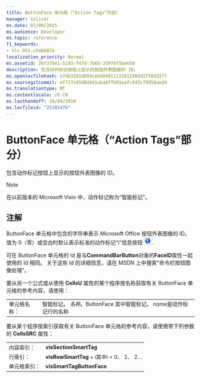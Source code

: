 ```yaml
---
title: ButtonFace 单元格（“Action Tags”内容）
manager: soliver
ms.date: 03/09/2015
ms.audience: Developer
ms.topic: reference
f1_keywords:
- Vis_DSS.chm60026
localization_priority: Normal
ms.assetid: 26f370e1-5193-f47d-7b60-3597975be650
description: 包含动作标记按钮上显示的按钮外表图像的 ID。
ms.openlocfilehash: e74b3281d894cebd8491112181198d427f0d337f
ms.sourcegitcommit: ef717c65d8dd41ababffb01eafc443c79950aed4
ms.translationtype: MT
ms.contentlocale: zh-CN
ms.lasthandoff: 10/04/2018
ms.locfileid: "25385478"
---
```

# <a name="buttonface-cell-action-tags-section"></a>ButtonFace 单元格（“Action Tags”部分）

包含动作标记按钮上显示的按钮外表图像的 ID。 
  
> [!NOTE]
> 在以前版本的 Microsoft Visio 中，动作标记称为“智能标记”。 
  
## <a name="remarks"></a>注解

ButtonFace 单元格中包含的字符串表示 Microsoft Office 按钮外表图像的 ID。值为 0（零）或空白时默认表示标准的动作标记“i”信息按钮 ![标准的动作标记"i"info 按钮](media/InfoPS_ZA10180114.gif).
  
可在 ButtonFace 单元格的 Id 是与**CommandBarButton**对象的**FaceID**属性一起使用的 Id 相同。 关于这些 Id 的详细信息，请在 MSDN 上中搜索"命令栏按钮图像处理"。 
  
要从另一个公式或从使用 **CellsU** 属性的某个程序按名称获取有关 ButtonFace 单元格的参考内容，请使用： 
  
|||
|:-----|:-----|
| 单元格名称：  <br/> | 智能标记。  *名称*。ButtonFace 其中智能标记。 *name*是动作标记行的名称  <br/> |
   
要从某个程序按索引获取有关 ButtonFace 单元格的参考内容，请使用带下列参数的 **CellsSRC** 属性： 
  
|||
|:-----|:-----|
| 内容索引：  <br/> |**visSectionSmartTag** <br/> |
| 行索引：  <br/> |**visRowSmartTag** +  *i*其中*i* = 0、 1、 2...  <br/> |
| 单元格索引：  <br/> |**visSmartTagButtonFace** <br/> |
   

